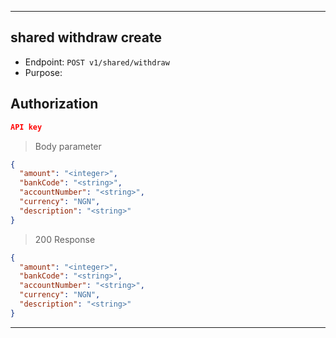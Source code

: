 
----------------------------------------------------------------------------------
## shared withdraw create
* Endpoint: `POST v1/shared/withdraw`
* Purpose: 

## Authorization

```json
API key
```

> Body parameter
```json
{
  "amount": "<integer>",
  "bankCode": "<string>",
  "accountNumber": "<string>",
  "currency": "NGN",
  "description": "<string>"
}
```

> 200 Response

```json
{
  "amount": "<integer>",
  "bankCode": "<string>",
  "accountNumber": "<string>",
  "currency": "NGN",
  "description": "<string>"
}
```
-----------------------------------------------------------------------------